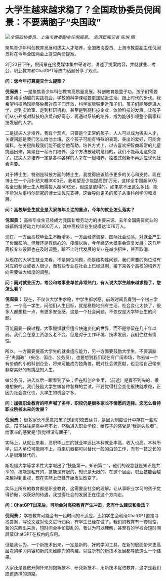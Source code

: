 # 大学生越来越求稳了？全国政协委员倪闽景：不要满脑子“央国政”

![](https://inews.gtimg.com/newsapp_bt/0/15686310688/1000)_全国政协委员、上海市教委副主任倪闽景。
澎湃新闻记者 陈悦 图_

聚焦青少年科创教育发展和拔尖人才培养，全国政协委员、上海市教委副主任倪闽景将在今年全国两会上提交两份提案。

2月23日下午，倪闽景在接受媒体集中采访时，讲述了提案内容，并就就业、考公、职业教育和ChatGPT等热门话题分享了观点。

**问：您今年打算提交什么提案？**

**倪闽景：**
一是聚焦青少年科创教育高质量发展。科创教育是童子功，孩子们需要更多动手动脑的实践机会，学校的科学课程要更加贴近生活、跟上时代的步伐。我希望科技场馆能够免费对孩子们开放，科学家能够走近孩子们，孩子们能够走进大学、走到实验室、走到科研机构，甚至是到高科技企业，体验科技的发展。让孩子们从小养成对科技的热爱和好奇心，再通过系统的培养，成为能够引领整个国家科技发展的人才。

二是拔尖人才培养。我有个观点，只要是个正常的孩子，人人可以成为拔尖人才，关键问题是我们怎么给他土壤。这个孩子可能有特殊的表现、突出的爱好，可能会偏科，在关键阶段我们能不能给他帮助。培养方式上，过去喜欢把智商超常的儿童挑选出来，集聚在一起专门培养，这个方法被证明是错的，我们不能再走这条路了。拔尖人才培养一定是各种各样的人才在一起培养，独狼式创新不再适应现代社会需要。

对于博士生，特别是科技方面的博士生，我觉得应该给予更多的关心和支持。现在博士生一个月补贴大概3000元，我希望至少能提高到1万元，这样全中国超50万名全日制博士生大概需投入超50亿元，但这是值得的。如果拿不出这么多钱，能不能对从事科创研究的博士生优先支持，这会导向更多的孩子从事科创学习和发展。

**问：高校毕业生就业是大家每年关注的重点，今年的就业怎么落实？**

**倪闽景：** 高校毕业生已经成为我国新增劳动力的主要来源。去年全国需要就业的城镇新增劳动力约1600万人，其中高校毕业生规模达1076万人。

现在，一方面高校毕业生不断增多，一方面经济调整、国际社会动荡，对就业产生了负面影响。但我还是有信心的，疫情以后，今年经济大概率会恢复发展；这几年高校专业设置也在及时调整，跟不上时代发展的专业在减少招生，甚至取消。

从现在的大学生就业来看，不是岗位问题，而是结构性问题。我们需要的岗位没有对应的专业或者人很少，而有些专业在社会上已经过剩，接下来各个高校的培养方向需要做大幅度的调整。

**问：面对就业压力，考公和考事业单位非常热门，有人说大学生越来越求稳了，您怎么看？**

**倪闽景：**
现在，不仅仅大学生求稳，中学生都求稳。前段时间我看到一个初三学生、一个高一学生，问他们人生目标，就是稳稳地拥有生活。社会变化太快了，很多人都想稳一点，有更多安全感，这是一个社会问题，不仅仅是大学毕业生的问题。

可能需要一段过程，大家慢慢就会适应快速变化的世界，而不是停留在几十年以前。我们会在意工资怎么老不变，但是对于工作环境、技术发展，我们往往有惰性。

所以，一方面要提高大学生的就业适应能力，另一方面要鼓励大学生，不要满脑子“央国政”（央企、国企、公务员），也要想到我们现在有广阔市场，你去做一个有价值的小的科创企业，将来可能成为独角兽，既对社会做贡献，也会给自己带来非常美好的有挑战的人生。

做公务员，进入以后一眼看到了头；但在科创企业里，（前途）是看不到头的，很难想象的。我们鼓励大学生做各种各样的尝试，不要觉得社会变化很快就求稳，正因为社会变化快，大学生的机会才多。

**问：加强职业教育的呼声喊了多年，职校仍是很多家长不情愿的选择。您怎么看待职业院校未来的发展？**

**倪闽景：**
很多家长不愿意把孩子送到职校去读书，是因为制度设计中存在一些瑕疵。孩子往往是高中考不上，然后进入职业学校，给孩子的感受是“我是失败者”，给家长的感受是“我觉得没有面子”。

实际上，从就业来看，高职毕业生的就业率远比本科就业率高，收入也高。本科所学，进入单位可能用不上，将来机器都可以替代一般的白领工作，而有一技之长的人是很难替代的。

斯坦福大学等学术性大学喊出了“技能第一，知识第二”，他们的观念就是知识是共享的，技能是私有的，技能是有限的，知识是无限的。在这个层面，职业技能会越来越得到重视，现在实际上已经开始发生改变了。

实际上所有的教育都是职业教育，这需要全社会的理解。让从事职业学习的孩子觉得骄傲，收获好的待遇，我觉得社会的发展正在往这个方向走。

**问：ChatGPT出来后，可能会对高校教育产生冲击，您有什么建议和看法？**

**倪闽景：**
学校教育可能会有一段时间的不适应，比如学生会利用ChatGPT直接寻找答案，写论文或对论文进行润色，有学生已经在做了。我们的教育有一套惯性，新的东西出来后，短时间会手忙脚乱的，我认为可以理解，甚至有的学校会短时间屏蔽ChatGPT在校内的应用。

但是我认为，一个新技术出来，一定是新的、好的学习工具，在新的层面带来更高层次的学习内容和新的思维能力的构建。以往所有的新技术发展都导致这么一个结果。

大家还是要敞开胸怀来拥抱新技术、研究新技术，用新技术促进教育，这才是我们应该选择的道路。

